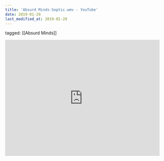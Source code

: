 ```yaml
---
title: 'Absurd Minds-Septic.wmv - YouTube'
date: 2019-01-29
last_modified_at: 2019-01-29
---
```

tagged: [[Absurd Minds]]
<iframe allow="accelerometer; autoplay; clipboard-write; encrypted-media; gyroscope; picture-in-picture" allowfullscreen="" frameborder="0" height="375" id="youtube_iframe" src="https://www.youtube.com/embed/0vr_Q_qG_GQ?feature=oembed&amp;enablejsapi=1&amp;origin=https://safe.txmblr.com&amp;wmode=opaque" width="500"></iframe>